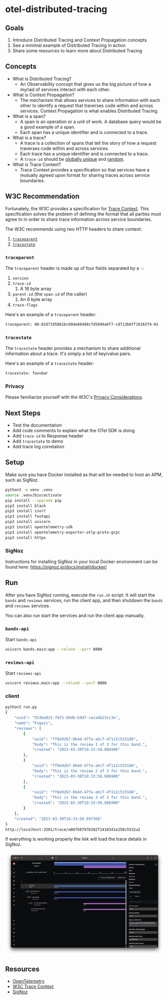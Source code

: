 # otel-distributed-tracing

## Goals

1. Introduce Distributed Tracing and Context Propagation concepts
2. See a minimal example of Distributed Tracing in action
3. Share some resources to learn more about Distributed Tracing

## Concepts

- What is Distributed Tracing?
  - An Observability concept that gives us the big picture of how a myriad of services interact with each other.
- What is Context Propagation?
  - The mechanism that allows services to share information with each other to identify a request that traverses code within and across services.  Context Propagation is what enables Distributed Tracing.
- What is a span?
  - A span is an operation or a unit of work.  A database query would be a good example of a span.
  - Each span has a unique identifier and is connected to a trace.
- What is a trace?
  - A trace is a collection of spans that tell the story of how a request traverses code within and across services.
  - Each trace has a unique identifier and is connected to a trace.
  - A `trace-id` should be [globally unique](https://www.w3.org/TR/trace-context/#uniqueness-of-trace-id) and [random](https://www.w3.org/TR/trace-context/#randomness-of-trace-id).
- What is Trace Context?
  - Trace Context provides a specification so that services have a mutually agreed upon format for sharing traces across service boundaries.

## W3C Recommendation

Fortunately, the W3C provides a specification for [Trace Context](https://www.w3.org/TR/trace-context).  This specification solves the problem of defining the format that all parties must agree to in order to share trace information across service boundaries.

The W3C recommends using two HTTP headers to share context:

   1. [`traceparent`](https://www.w3.org/TR/trace-context/#traceparent-header)
   2. [`tracestate`](https://www.w3.org/TR/trace-context/#tracestate-header)

### `traceparent`

The `traceparent` header is made up of four fields separated by a `-`:

1. `version`
2. `trace-id`
   1. A 16 byte array
3. `parent-id` (the `span-id` of the caller)
   1. An 8 byte array
4. `trace-flags`

Here's an example of a `traceparent` header:

```sh
traceparent: 00-82d7195881bcb9de88498cfd59d9a6f7-cd713b8ff16363f4-01
```

### `tracestate`

The `tracestate` header provides a mechanism to share additional information about a trace.  It's simply a list of key/value pairs.

Here's an example of a `tracestate` header:

```sh
tracestate: foo=bar
```

### Privacy

Please familiarize yourself with the W3C's [Privacy Considerations](https://www.w3.org/TR/trace-context/#privacy-considerations).

## Next Steps
- Test the documentation
- Add code comments to explain what the OTel SDK is doing
- Add `trace-id` to Response header
- Add `tracestate` to demo
- Add trace log correlation

## Setup

Make sure you have Docker installed as that will be needed to host an APM, such as SigNoz.

```sh
python3 -m venv .venv
source .venv/bin/activate
pip install --upgrade pip
pip3 install black
pip3 install isort
pip3 install fastapi
pip3 install uvicorn
pip3 install opentelemetry-sdk
pip3 install opentelemetry-exporter-otlp-proto-grpc
pip3 install httpx
```

### SigNoz

Instructions for installing SigNoz in your local Docker environment can be found here: https://signoz.io/docs/install/docker/


## Run

After you have SigNoz running, execute the `run.sh` script.  It will start the `bands` and `reviews` services, run the client app, and then shutdown the `bands` and `reviews` services.

You can also run start the services and run the client app manually.

### `bands-api`

Start `bands-api`

```sh
uvicorn bands.main:app --reload --port 8000
```

### `reviews-api`

Start `reviews-api`

```sh
uvicorn reviews.main:app --reload --port 8080
```

### client

```sh
python3 run.py   
{
    "uuid": "553be815-76f3-49db-b9d7-caca4b23cc3e",
    "name": "Fugazi",
    "reviews": [
        {
            "uuid": "ff8e9267-0b4d-47fa-abc7-4f112c533186",
            "body": "This is the review 1 of 3 for this band.",
            "created": "2023-03-30T10:33:58.886900"
        },
        {
            "uuid": "ff8e9267-0b4d-47fa-abc7-4f112c533186",
            "body": "This is the review 2 of 3 for this band.",
            "created": "2023-03-30T10:33:58.886900"
        },
        {
            "uuid": "ff8e9267-0b4d-47fa-abc7-4f112c533186",
            "body": "This is the review 3 of 3 for this band.",
            "created": "2023-03-30T10:33:58.886900"
        }
    ],
    "created": "2023-03-30T10:33:58.897368"
}
http://localhost:3301/trace/e08f687976302f1418341e250c5532a2
```

If everything is working properly the link will load the trace details in SigNoz.

![SigNoz Trace Details](signoz.png)

## Resources

- [OpenTelemetry](https://opentelemetry.io)
- [W3C Trace Context](https://www.w3.org/TR/trace-context)
- [SigNoz](https://signoz.io)
